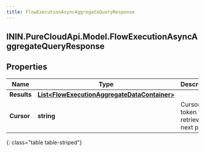 ```yaml
---
title: FlowExecutionAsyncAggregateQueryResponse
---
```

## ININ.PureCloudApi.Model.FlowExecutionAsyncAggregateQueryResponse

## Properties

|Name | Type | Description | Notes|
|------------ | ------------- | ------------- | -------------|
| **Results** | [**List&lt;FlowExecutionAggregateDataContainer&gt;**](FlowExecutionAggregateDataContainer.html) |  | [optional] |
| **Cursor** | **string** | Cursor token to retrieve next page | [optional] |
{: class="table table-striped"}



